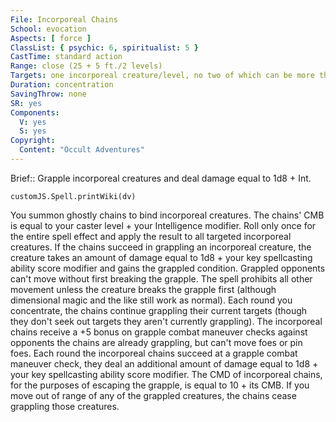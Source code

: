 ```yaml
---
File: Incorporeal Chains
School: evocation
Aspects: [ force ]
ClassList: { psychic: 6, spiritualist: 5 }
CastTime: standard action
Range: close (25 + 5 ft./2 levels)
Targets: one incorporeal creature/level, no two of which can be more than 30 ft. apart
Duration: concentration
SavingThrow: none
SR: yes
Components:
  V: yes
  S: yes
Copyright:
  Content: "Occult Adventures"
---
```

Brief:: Grapple incorporeal creatures and deal damage equal to 1d8 + Int.

```dataviewjs
customJS.Spell.printWiki(dv)
```

You summon ghostly chains to bind incorporeal creatures. The chains' CMB is equal to your caster level + your Intelligence modifier. Roll only once for the entire spell effect and apply the result to all targeted incorporeal creatures.  If the chains succeed in grappling an incorporeal creature, the creature takes an amount of damage equal to 1d8 + your key spellcasting ability score modifier and gains the grappled condition. Grappled opponents can't move without first breaking the grapple. The spell prohibits all other movement unless the creature breaks the grapple first (although dimensional magic and the like still work as normal). Each round you concentrate, the chains continue grappling their current targets (though they don't seek out targets they aren't currently grappling). The incorporeal chains receive a +5 bonus on grapple combat maneuver checks against opponents the chains are already grappling, but can't move foes or pin foes. Each round the incorporeal chains succeed at a grapple combat maneuver check, they deal an additional amount of damage equal to 1d8 + your key spellcasting ability score modifier. The CMD of incorporeal chains, for the purposes of escaping the grapple, is equal to 10 + its CMB. If you move out of range of any of the grappled creatures, the chains cease grappling those creatures.
